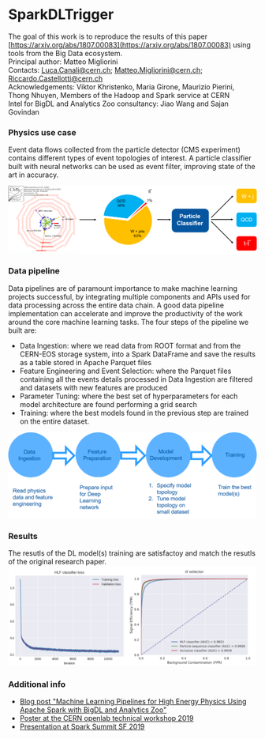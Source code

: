 # SparkDLTrigger

The goal of this work is to reproduce the results of this paper [https://arxiv.org/abs/1807.00083](https://arxiv.org/abs/1807.00083)
using tools from the Big Data ecosystem.    
Principal author: Matteo Migliorini  
Contacts: Luca.Canali@cern.ch; Matteo.Migliorini@cern.ch; Riccardo.Castellotti@cern.ch  
Acknowledgements: Viktor Khristenko, Maria Girone, Maurizio Pierini, Thong Nhuyen, Members of the Hadoop and Spark service at CERN  
Intel for BigDL and Analytics Zoo consultancy: Jiao Wang and Sajan Govindan  

  
### Physics use case
Event data flows collected from the particle detector (CMS experiment) contains different types
of event topologies of interest. 
A particle classifier built with neural networks can be used as event filter,
improving state of the art in accuracy.  

![Physics use case for the particle classifier](Docs/Physics_use_case.png)
  
  
### Data pipeline
Data pipelines are of paramount importance to make machine learning projects successful, by integrating multiple components and APIs used for data processing across the entire data chain. A good data pipeline implementation can accelerate and improve the productivity of the work around the core machine learning tasks.
The four steps of the pipeline we built are:

- Data Ingestion: where we read data from ROOT format and from the CERN-EOS storage system, into a Spark DataFrame and save the results as a table stored in Apache Parquet files
- Feature Engineering and Event Selection: where the Parquet files containing all the events details processed in Data Ingestion are filtered and datasets with new  features are produced
- Parameter Tuning: where the best set of hyperparameters for each model architecture are found performing a grid search
- Training: where the best models found in the previous step are trained on the entire dataset.

![Machine learning data pipeline](Docs/DataPipeline.png)
  
 
### Results
The resutls of the DL model(s) training are satisfactoy and match the resutls of the original research paper. 
![Loss converging, ROC and AUC](Docs/Loss_ROC_AUC.png)

### Additional info
- [Blog post "Machine Learning Pipelines for High Energy Physics Using Apache Spark with BigDL and Analytics Zoo"](https://db-blog.web.cern.ch/blog/luca-canali/machine-learning-pipelines-high-energy-physics-using-apache-spark-bigdl)
- [Poster at the CERN openlab technical workshop 2019](Docs/Poster.pdf)  
- [Presentation at Spark Summit SF 2019](https://databricks.com/session/deep-learning-on-apache-spark-at-cerns-large-hadron-collider-with-intel-technologies)  
  
